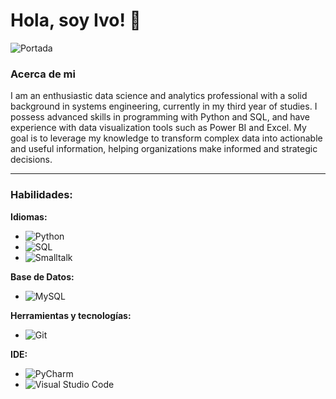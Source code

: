 # Hola, soy Ivo! 👋

![Portada](https://imgur.com/a/iPAw5oj)

### Acerca de mi

I am an enthusiastic data science and analytics professional with a solid background in systems engineering, currently in my third year of studies. I possess advanced skills in programming with Python and SQL, and have experience with data visualization tools such as Power BI and Excel. My goal is to leverage my knowledge to transform complex data into actionable and useful information, helping organizations make informed and strategic decisions.

---

### Habilidades:

**Idiomas:**
- ![Python](https://img.shields.io/badge/Python-3776AB?style=for-the-badge&logo=python&logoColor=white)
- ![SQL](https://img.shields.io/badge/SQL-4479A1?style=for-the-badge&logo=postgresql&logoColor=white)
- ![Smalltalk](https://img.shields.io/badge/Smalltalk-4F4F4F?style=for-the-badge&logo=smalltalk&logoColor=white)

**Base de Datos:**
- ![MySQL](https://img.shields.io/badge/MySQL-4479A1?style=for-the-badge&logo=mysql&logoColor=white)

**Herramientas y tecnologías:**
- ![Git](https://img.shields.io/badge/Git-F05032?style=for-the-badge&logo=git&logoColor=white)

**IDE:**
- ![PyCharm](https://img.shields.io/badge/PyCharm-000000?style=for-the-badge&logo=pycharm&logoColor=white)
- ![Visual Studio Code](https://img.shields.io/badge/Visual%20Studio%20Code-007ACC?style=for-the-badge&logo=visual-studio-code&logoColor=white)
